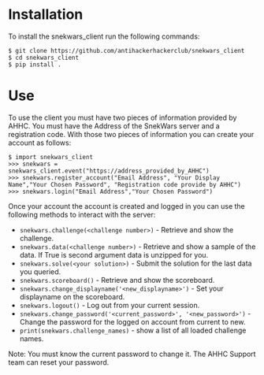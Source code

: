 # Installation
To install the snekwars_client run the following commands:
```
$ git clone https://github.com/antihackerhackerclub/snekwars_client
$ cd snekwars_client
$ pip install .
```

# Use
To use the client you must have two pieces of information provided by AHHC.  You must have the Address of the SnekWars server and a registration code.  With those two pieces of information you can create your account as follows:

```
$ import snekwars_client
>>> snekwars = snekwars_client.event("https://address_provided_by_AHHC")
>>> snekwars.register_account("Email Address", "Your Display Name","Your Chosen Password", "Registration code provide by AHHC")
>>> snekwars.login("Email Address","Your Chosen Password")
```

Once your account the account is created and logged in you can use the following methods to interact with the server:
 - ```snekwars.challenge(<challenge number>)``` - Retrieve and show the challenge.
 - ```snekwars.data(<challenge number>)``` - Retrieve and show a sample of the data. If True is second argument data is unzipped for you.
 - ```snekwars.solve(<your solution>)``` - Submit the solution for the last data you queried.
 - ```snekwars.scoreboard()``` - Retrieve and show the scoreboard.
 - ```snekwars.change_displayname('<new_displayname>')``` - Set your displayname on the scoreboard.
 - ```snekwars.logout()``` - Log out from your current session.
 - ```snekwars.change_password('<current_password>', '<new_password>')``` - Change the password for the logged on account from current to new.
 - ```print(snekwars.challenge_names)``` - show a list of all loaded challenge names.


 Note: You must know the current password to change it.  The AHHC Support team can reset your password. 

